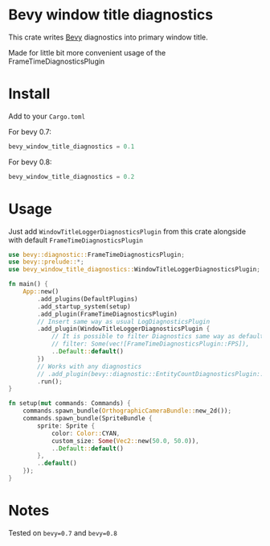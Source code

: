 # Bevy window title diagnostics

This crate writes [Bevy](https://github.com/bevyengine/bevy) diagnostics into primary window title.

Made for little bit more convenient usage of the FrameTimeDiagnosticsPlugin

# Install

Add to your `Cargo.toml`

For bevy 0.7:
```rust
bevy_window_title_diagnostics = 0.1

```

For bevy 0.8:
```rust
bevy_window_title_diagnostics = 0.2

```

# Usage

Just add `WindowTitleLoggerDiagnosticsPlugin` from this crate alongside with default `FrameTimeDiagnosticsPlugin`

```rust
use bevy::diagnostic::FrameTimeDiagnosticsPlugin;
use bevy::prelude::*;
use bevy_window_title_diagnostics::WindowTitleLoggerDiagnosticsPlugin;

fn main() {
    App::new()
        .add_plugins(DefaultPlugins)
        .add_startup_system(setup)
        .add_plugin(FrameTimeDiagnosticsPlugin)
        // Insert same way as usual LogDiagnosticsPlugin
        .add_plugin(WindowTitleLoggerDiagnosticsPlugin {
            // It is possible to filter Diagnostics same way as default LogDiagnosticsPlugin
            // filter: Some(vec![FrameTimeDiagnosticsPlugin::FPS]),
            ..Default::default()
        })
        // Works with any diagnostics
        // .add_plugin(bevy::diagnostic::EntityCountDiagnosticsPlugin::default())
        .run();
}

fn setup(mut commands: Commands) {
    commands.spawn_bundle(OrthographicCameraBundle::new_2d());
    commands.spawn_bundle(SpriteBundle {
        sprite: Sprite {
            color: Color::CYAN,
            custom_size: Some(Vec2::new(50.0, 50.0)),
            ..Default::default()
        },
        ..default()
    });
}

```

# Notes
Tested on `bevy=0.7` and `bevy=0.8`